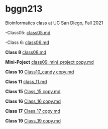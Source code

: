 # bggn213
Bioinformatics class at UC San Diego, Fall 2021

-Class05: [class05.md](https://github.com/lizza-wester/bggn213/files/7657867/class05.md)

-Class 6: [class06.md](https://github.com/lizza-wester/bggn213/files/7657822/class06.md)

**Class 8**
[class08.md](https://github.com/lizza-wester/bggn213/files/7657863/class08.md)

**Mini-Poject**
[class09_mini_project copy.md](https://github.com/lizza-wester/bggn213/files/7657872/class09_mini_project.copy.md)

**Class 10**
[Class10_candy copy.md](https://github.com/lizza-wester/bggn213/files/7657868/Class10_candy.copy.md)

**Class 11**
[class_11.md](https://github.com/lizza-wester/bggn213/files/7657874/class_11.md)

**Class 15**
[Class_15 copy.md](https://github.com/lizza-wester/bggn213/files/7657875/Class_15.copy.md)

**Class 16**
[Class_16 copy.md](https://github.com/lizza-wester/bggn213/files/7657878/Class_16.copy.md)

**Class 17**
[Class_17 copy.md](https://github.com/lizza-wester/bggn213/files/7657879/Class_17.copy.md)

**Class 19**
[Class_19 copy.md](https://github.com/lizza-wester/bggn213/files/7657891/Class_19.copy.md)


